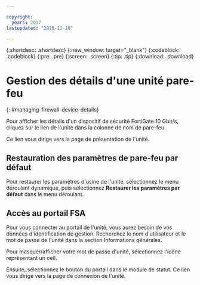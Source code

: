 ```yaml
---

copyright:
  years: 2017
lastupdated: "2018-11-10"

---
```


{:shortdesc: .shortdesc}
{:new_window: target="_blank"}
{:codeblock: .codeblock}
{:pre: .pre}
{:screen: .screen}
{:tip: .tip}
{:download: .download}

# Gestion des détails d'une unité pare-feu
{: #managing-firewall-device-details}

Pour afficher les détails d'un dispositif de sécurité FortiGate 10 Gbit/s, cliquez sur le lien de l'unité dans la colonne de nom de pare-feu. 

Ce lien vous dirige vers la page de présentation de l'unité.

## Restauration des paramètres de pare-feu par défaut

Pour restaurer les paramètres d'usine de l'unité, sélectionnez le menu déroulant dynamique, puis sélectionnez **Restaurer les paramètres par défaut** dans le menu déroulant.

## Accès au portail FSA

Pour vous connecter au portail de l'unité, vous aurez besoin de vos données d'identification de gestion. Recherchez le nom d'utilisateur et le mot de passe de l'unité dans la section Informations générales. 

Pour masquer/afficher votre mot de passe d'unité, sélectionnez l'icône représentant un oeil.

Ensuite, sélectionnez le bouton du portail dans le module de statut. Ce lien vous dirige vers la page de connexion de l'unité.
